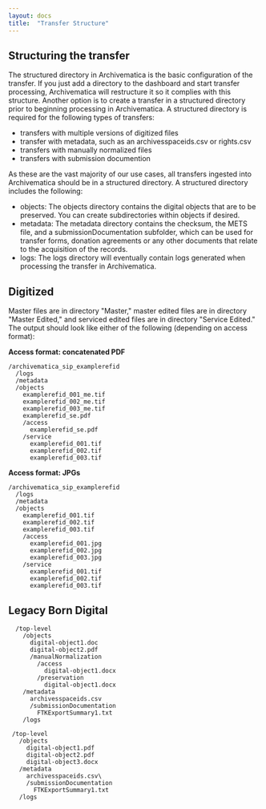 ```yaml
---
layout: docs
title:  "Transfer Structure"
---
```


## Structuring the transfer 

The structured directory in Archivematica is the basic configuration of the transfer. If you just add a directory to the dashboard and start transfer processing, Archivematica will restructure it so it complies with this structure. Another option is to create a transfer in a structured directory prior to beginning processing in Archivematica. A structured directory is required for the following types of transfers:

*  transfers with multiple versions of digitized files
*  transfer with metadata, such as an archivesspaceids.csv or rights.csv
*  transfers with manually normalized files
*  transfers with submission documention

As these are the vast majority of our use cases, all transfers ingested into Archivematica should be in a structured directory. A structured directory includes the following:

*  objects: The objects directory contains the digital objects that are to be preserved. You can create subdirectories within objects if desired.
*  metadata: The metadata directory contains the checksum, the METS file, and a submissionDocumentation subfolder, which can be used for transfer forms, donation agreements or any other documents that relate to the acquisition of the records.
*  logs: The logs directory will eventually contain logs generated when processing the transfer in Archivematica.

## Digitized

Master files are in directory "Master," master edited files are in directory "Master Edited," and serviced edited files are in directory "Service Edited." The output should look like either of the following (depending on access format):


**Access format: concatenated PDF**

```
/archivematica_sip_examplerefid
  /logs
  /metadata
  /objects
    examplerefid_001_me.tif
    examplerefid_002_me.tif
    examplerefid_003_me.tif
    examplerefid_se.pdf
    /access
      examplerefid_se.pdf
    /service
      examplerefid_001.tif
      examplerefid_002.tif
      examplerefid_003.tif
```

**Access format: JPGs**

```
/archivematica_sip_examplerefid
  /logs
  /metadata
  /objects
    examplerefid_001.tif
    examplerefid_002.tif
    examplerefid_003.tif
    /access
      examplerefid_001.jpg
      examplerefid_002.jpg
      examplerefid_003.jpg
    /service
      examplerefid_001.tif
      examplerefid_002.tif
      examplerefid_003.tif
```

## Legacy Born Digital
```
  /top-level
    /objects
      digital-object1.doc
      digital-object2.pdf
      /manualNormalization
        /access
          digital-object1.docx
        /preservation
          digital-object1.docx
    /metadata
      archivesspaceids.csv
      /submissionDocumentation
        FTKExportSummary1.txt
    /logs
```

```
 /top-level                                                               
   /objects                                                                 
     digital-object1.pdf                                                      
     digital-object2.pdf                                                      
     digital-object3.docx                                                     
   /metadata                                                                
     archivesspaceids.csv\                                                    
     /submissionDocumentation                                                 
       FTKExportSummary1.txt                                                                                                                        
   /logs                                                                    
```